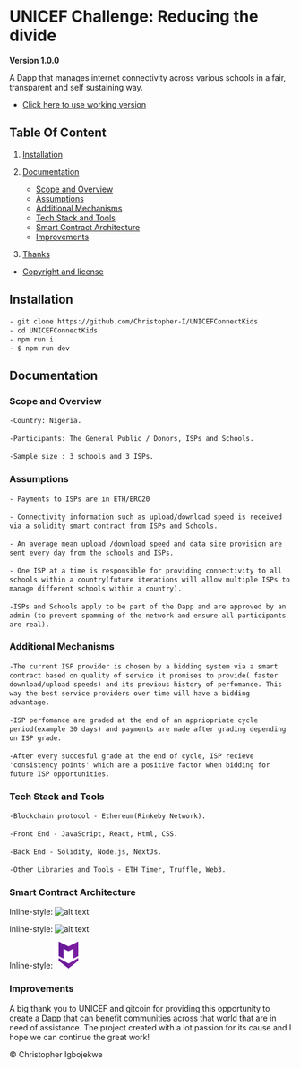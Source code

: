 # UNICEF Challenge: Reducing the divide

**Version 1.0.0**

A Dapp that manages internet connectivity across various schools in a fair, transparent and self sustaining way.

-   [ Click here to use working version](1Clickheretovisitdeployedversion)

## Table Of Content

1. [Installation](#Installation)

2. [Documentation](#Documentation)

    - [Scope and Overview](#ScopeandOverview)
    - [Assumptions](#Assumptions)
    - [Additional Mechanisms](#AdditionalMechanisms)
    - [Tech Stack and Tools](#TechStackandTools)
    - [Smart Contract Architecture](#SmartContractArchitecture)
    - [Improvements](#Improvements)

3. [Thanks](#Thanks)

-   [Copyright and license](Copyrightandlicense)

<h2 name="Installation">Installation</h2>

    - git clone https://github.com/Christopher-I/UNICEFConnectKids
    - cd UNICEFConnectKids
    - npm run i
    - $ npm run dev

<h2 name="Documentation">Documentation</h2>

<h3 name="ScopeandOverview">Scope and Overview</h3>

    -Country: Nigeria.

    -Participants: The General Public / Donors, ISPs and Schools.

    -Sample size : 3 schools and 3 ISPs.

<h3 name="Assumptions">Assumptions</h3>

    - Payments to ISPs are in ETH/ERC20

    - Connectivity information such as upload/download speed is received via a solidity smart contract from ISPs and Schools.

    - An average mean upload /download speed and data size provision are sent every day from the schools and ISPs.

    - One ISP at a time is responsible for providing connectivity to all schools within a country(future iterations will allow multiple ISPs to manage different schools within a country).

    -ISPs and Schools apply to be part of the Dapp and are approved by an admin (to prevent spamming of the network and ensure all participants are real).

<h3 name="Additional Mechanisms">Additional Mechanisms</h3>

    -The current ISP provider is chosen by a bidding system via a smart contract based on quality of service it promises to provide( faster download/upload speeds) and its previous history of perfomance. This way the best service providers over time will have a bidding advantage.

    -ISP perfomance are graded at the end of an appriopriate cycle period(example 30 days) and payments are made after grading depending on ISP grade.

    -After every succesful grade at the end of cycle, ISP recieve 'consistency points' which are a positive factor when bidding for future ISP opportunities.

<h3 name="TechStackandTools">Tech Stack and Tools</h3>

    -Blockchain protocol - Ethereum(Rinkeby Network).

    -Front End - JavaScript, React, Html, CSS.

    -Back End - Solidity, Node.js, NextJs.

    -Other Libraries and Tools - ETH Timer, Truffle, Web3.

<h3 name="SmartContractArchitecture">Smart Contract Architecture</h3>

Inline-style:
![alt text](https://previews.dropbox.com/p/thumb/AAiO7j26iI0EViZ1Wl4wvqEbYEIUfE7uKiTC-R_sDkQF96mxxv3wCMCtu7YYkI3qpicWG6xn5oYpMbCwvgJGL7ZVGNHPpBpKpw-9NNkew50ZcQOF7KdNUR8N777gBTK8D3g4EEen7ajNOXhjgOkW42GIhR6VAQLMAQ19RQ61OqX7Z8d-rDqzV6RWtEuDDWspHQ-ayD-xgOGwwA2K7SMnjurdeHf_rc6VjZDKf12ePPSQ5nVIAYEj2Ss-omgxeAR6n-pKy6DPhEveGEG9SmYpSbGAYgpphE4VvwNOtpNA_vFLPmnBVusMRiuZufNHwVUPGwmRzLNie-CRp9gVhR0zjOdl/p.png?fv_content=true&size_mode=5 "Dapp Architecture")

Inline-style:
![alt text]("./img/smartContractArchitecture" "Dapp Architecture")

Inline-style:
![alt text](https://github.com/adam-p/markdown-here/raw/master/src/common/images/icon48.png "Logo Title Text 1")

<h3 name="Improvements">Improvements</h3>

<a name="Thanks"></a>
A big thank you to UNICEF and gitcoin for providing this opportunity to create a Dapp that can benefit communities across that world that are in need of assistance. The project created with a lot passion for its cause and I hope we can continue the great work!

© Christopher Igbojekwe
